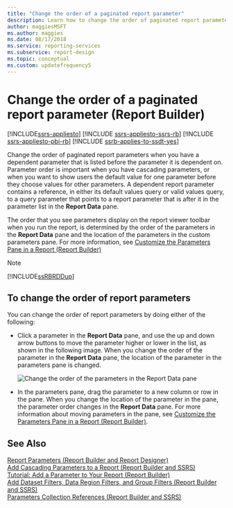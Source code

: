 ```yaml
---
title: "Change the order of a paginated report parameter"
description: Learn how to change the order of paginated report parameters when you have a dependent parameter that is listed out of order in Report Builder.
author: maggiesMSFT
ms.author: maggies
ms.date: 08/17/2018
ms.service: reporting-services
ms.subservice: report-design
ms.topic: conceptual
ms.custom: updatefrequency5
---
```

# Change the order of a paginated report parameter (Report Builder)

[!INCLUDE[ssrs-appliesto](../../includes/ssrs-appliesto.md)] [!INCLUDE [ssrs-appliesto-ssrs-rb](../../includes/ssrs-appliesto-ssrs-rb.md)] [!INCLUDE [ssrs-appliesto-pbi-rb](../../includes/ssrs-appliesto-pbi-rb.md)] [!INCLUDE [ssrb-applies-to-ssdt-yes](../../includes/ssrb-applies-to-ssdt-yes.md)]

  Change the order of paginated report parameters when you have a dependent parameter that is listed before the parameter it is dependent on. Parameter order is important when you have cascading parameters, or when you want to show users the default value for one parameter before they choose values for other parameters. A dependent report parameter contains a reference, in either its default values query or valid values query, to a query parameter that points to a report parameter that is after it in the parameter list in the **Report Data** pane.  
  
 The order that you see parameters display on the report viewer toolbar when you run the report, is determined by the order of the parameters in the **Report Data** pane and the location of the parameters in the custom parameters pane. For more information, see [Customize the Parameters Pane in a Report &#40;Report Builder&#41;](../../reporting-services/report-design/customize-the-parameters-pane-in-a-report-report-builder.md)  
  
> [!NOTE]  
>  [!INCLUDE[ssRBRDDup](../../includes/ssrbrddup-md.md)]  
  
## To change the order of report parameters  
  
You can change the order of report parameters by doing either of the following:  
  
-   Click a parameter in the **Report Data** pane, and use the up and down arrow buttons to move the parameter higher or lower in the list, as shown in the following image.  When you change the order of the parameter in the **Report Data** pane, the location of the parameter in the parameters pane is changed.  
  
     ![Change the order of the parameters in the Report Data pane](../../reporting-services/report-design/media/ssrs-changeorderofparameters-reportdata.png "Change the order of the parameters in the Report Data pane")  
  
-   In the parameters pane, drag the parameter to a new column or row in the pane. When you change the location of the parameter in the pane, the parameter order changes in the **Report Data** pane. For more information about moving parameters in the pane, see [Customize the Parameters Pane in a Report &#40;Report Builder&#41;](../../reporting-services/report-design/customize-the-parameters-pane-in-a-report-report-builder.md).  
  
## See Also  
 [Report Parameters &#40;Report Builder and Report Designer&#41;](../../reporting-services/report-design/report-parameters-report-builder-and-report-designer.md)   
 [Add Cascading Parameters to a Report &#40;Report Builder and SSRS&#41;](../../reporting-services/report-design/add-cascading-parameters-to-a-report-report-builder-and-ssrs.md)   
 [Tutorial: Add a Parameter to Your Report &#40;Report Builder&#41;](../../reporting-services/tutorial-add-a-parameter-to-your-report-report-builder.md)   
 [Add Dataset Filters, Data Region Filters, and Group Filters &#40;Report Builder and SSRS&#41;](../../reporting-services/report-design/add-dataset-filters-data-region-filters-and-group-filters.md)   
 [Parameters Collection References &#40;Report Builder and SSRS&#41;](../../reporting-services/report-design/built-in-collections-parameters-collection-references-report-builder.md)  
  
  
